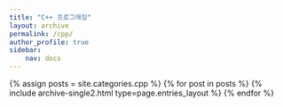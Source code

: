 ```yaml
---
title: "C++ 프로그래밍"
layout: archive
permalink: /cpp/
author_profile: true
sidebar:
    nav: docs
---
```



{% assign posts = site.categories.cpp %}
{% for post in posts %} {% include archive-single2.html type=page.entries_layout %} {% endfor %}

